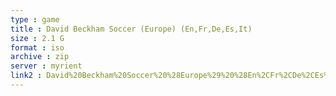 ```yaml
---
type : game
title : David Beckham Soccer (Europe) (En,Fr,De,Es,It)
size : 2.1 G
format : iso
archive : zip
server : myrient
link2 : David%20Beckham%20Soccer%20%28Europe%29%20%28En%2CFr%2CDe%2CEs%2CIt%29
---
```

